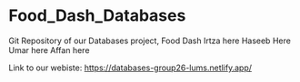 # Food_Dash_Databases
Git Repository of our Databases project, Food Dash
Irtza here
Haseeb Here
Umar here
Affan here


Link to our webiste: https://databases-group26-lums.netlify.app/
